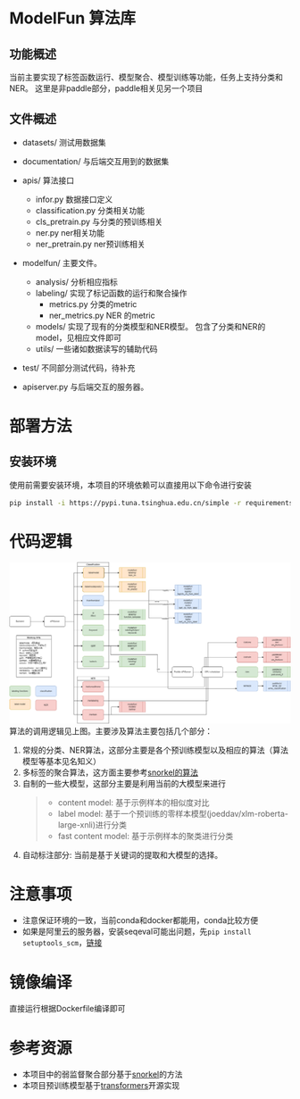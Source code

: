 # ModelFun 算法库
## 功能概述
当前主要实现了标签函数运行、模型聚合、模型训练等功能，任务上支持分类和NER。
这里是非paddle部分，paddle相关见另一个项目
## 文件概述
- datasets/  测试用数据集
- documentation/ 与后端交互用到的数据集
- apis/  算法接口
  - infor.py  数据接口定义
  - classification.py 分类相关功能
  - cls_pretrain.py  与分类的预训练相关
  - ner.py  ner相关功能
  - ner_pretrain.py ner预训练相关
- modelfun/  主要文件。
  - analysis/ 分析相应指标
  - labeling/  实现了标记函数的运行和聚合操作
    - metrics.py 分类的metric
    - ner_metrics.py NER 的metric
  - models/ 实现了现有的分类模型和NER模型。
    包含了分类和NER的model，见相应文件即可
  - utils/  一些诸如数据读写的辅助代码
    
- test/  不同部分测试代码，待补充
- apiserver.py 与后端交互的服务器。

# 部署方法
## 安装环境
使用前需要安装环境，本项目的环境依赖可以直接用以下命令进行安装
```bash
pip install -i https://pypi.tuna.tsinghua.edu.cn/simple -r requirements.txt
```

# 代码逻辑
![算法逻辑](./documentation/images/codemap.png)
算法的调用逻辑见上图。主要涉及算法主要包括几个部分：
1. 常规的分类、NER算法，这部分主要是各个预训练模型以及相应的算法（算法模型等基本见名知义）
2. 多标签的聚合算法，这方面主要参考[snorkel的算法](https://arxiv.org/abs/1810.02840)
3. 自制的一些大模型，这部分主要是利用当前的大模型来进行
    > - content model: 基于示例样本的相似度对比
    > - label model: 基于一个预训练的零样本模型(joeddav/xlm-roberta-large-xnli)进行分类
    > - fast content model: 基于示例样本的聚类进行分类
4. 自动标注部分: 当前是基于关键词的提取和大模型的选择。

# 注意事项
- 注意保证环境的一致，当前conda和docker都能用，conda比较方便
- 如果是阿里云的服务器，安装seqeval可能出问题，先`pip install setuptools_scm`，[链接](https://github.com/chakki-works/seqeval/issues/78)


# 镜像编译
直接运行根据Dockerfile编译即可


# 参考资源
- 本项目中的弱监督聚合部分基于[snorkel](https://www.snorkel.org/)的方法
- 本项目预训练模型基于[transformers](https://huggingface.co/docs/transformers/index)开源实现
